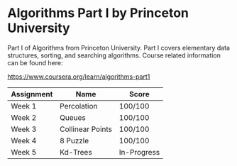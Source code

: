 # Algorithms Part I by Princeton University
 
Part I of Algorithms from Princeton University. Part I covers elementary data structures, sorting, and searching algorithms. Course related information can be found here:

https://www.coursera.org/learn/algorithms-part1

| Assignment | Name | Score |
| --- | --- | --- |
| Week 1 | Percolation | 100/100 |
| Week 2 | Queues | 100/100 |
| Week 3 | Collinear Points | 100/100 |
| Week 4 | 8 Puzzle | 100/100 |
| Week 5 | Kd-Trees | In-Progress | 
